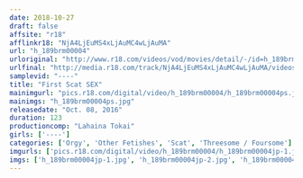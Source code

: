 ```yaml
---
date: 2018-10-27
draft: false
affsite: "r18"
afflinkr18: "NjA4LjEuMS4xLjAuMC4wLjAuMA"
url: "h_189brm00004"
urloriginal: "http://www.r18.com/videos/vod/movies/detail/-/id=h_189brm00004"
urlfinal: "http://media.r18.com/track/NjA4LjEuMS4xLjAuMC4wLjAuMA/videos/vod/movies/detail/-/id=h_189brm00004"
samplevid: "----"
title: "First Scat SEX"
mainimgurl: "pics.r18.com/digital/video/h_189brm00004/h_189brm00004ps.jpg"
mainimgs: "h_189brm00004ps.jpg"
releasedate: "Oct. 08, 2016"
duration: 123
productioncomp: "Lahaina Tokai"
girls: ['----']
categories: ['Orgy', 'Other Fetishes', 'Scat', 'Threesome / Foursome']
imgurls: ['pics.r18.com/digital/video/h_189brm00004/h_189brm00004jp-1.jpg', 'pics.r18.com/digital/video/h_189brm00004/h_189brm00004jp-2.jpg', 'pics.r18.com/digital/video/h_189brm00004/h_189brm00004jp-3.jpg', 'pics.r18.com/digital/video/h_189brm00004/h_189brm00004jp-4.jpg', 'pics.r18.com/digital/video/h_189brm00004/h_189brm00004jp-5.jpg', 'pics.r18.com/digital/video/h_189brm00004/h_189brm00004jp-6.jpg', 'pics.r18.com/digital/video/h_189brm00004/h_189brm00004jp-7.jpg', 'pics.r18.com/digital/video/h_189brm00004/h_189brm00004jp-8.jpg', 'pics.r18.com/digital/video/h_189brm00004/h_189brm00004jp-9.jpg', 'pics.r18.com/digital/video/h_189brm00004/h_189brm00004jp-10.jpg', 'pics.r18.com/digital/video/h_189brm00004/h_189brm00004jp-11.jpg', 'pics.r18.com/digital/video/h_189brm00004/h_189brm00004jp-12.jpg', 'pics.r18.com/digital/video/h_189brm00004/h_189brm00004jp-13.jpg', 'pics.r18.com/digital/video/h_189brm00004/h_189brm00004jp-14.jpg', 'pics.r18.com/digital/video/h_189brm00004/h_189brm00004jp-15.jpg', 'pics.r18.com/digital/video/h_189brm00004/h_189brm00004jp-16.jpg', 'pics.r18.com/digital/video/h_189brm00004/h_189brm00004jp-17.jpg', 'pics.r18.com/digital/video/h_189brm00004/h_189brm00004jp-18.jpg', 'pics.r18.com/digital/video/h_189brm00004/h_189brm00004jp-19.jpg', 'pics.r18.com/digital/video/h_189brm00004/h_189brm00004jp-20.jpg']
imgs: ['h_189brm00004jp-1.jpg', 'h_189brm00004jp-2.jpg', 'h_189brm00004jp-3.jpg', 'h_189brm00004jp-4.jpg', 'h_189brm00004jp-5.jpg', 'h_189brm00004jp-6.jpg', 'h_189brm00004jp-7.jpg', 'h_189brm00004jp-8.jpg', 'h_189brm00004jp-9.jpg', 'h_189brm00004jp-10.jpg', 'h_189brm00004jp-11.jpg', 'h_189brm00004jp-12.jpg', 'h_189brm00004jp-13.jpg', 'h_189brm00004jp-14.jpg', 'h_189brm00004jp-15.jpg', 'h_189brm00004jp-16.jpg', 'h_189brm00004jp-17.jpg', 'h_189brm00004jp-18.jpg', 'h_189brm00004jp-19.jpg', 'h_189brm00004jp-20.jpg']
---
```


